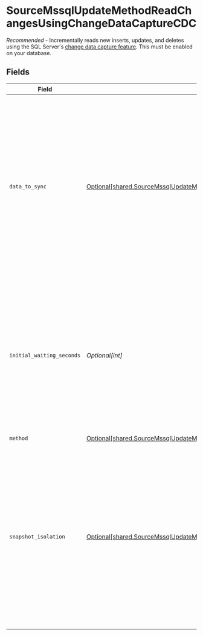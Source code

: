 # SourceMssqlUpdateMethodReadChangesUsingChangeDataCaptureCDC

<i>Recommended</i> - Incrementally reads new inserts, updates, and deletes using the SQL Server's <a href="https://docs.airbyte.com/integrations/sources/mssql/#change-data-capture-cdc">change data capture feature</a>. This must be enabled on your database.


## Fields

| Field                                                                                                                                                                                                                                                                                                                                                                                  | Type                                                                                                                                                                                                                                                                                                                                                                                   | Required                                                                                                                                                                                                                                                                                                                                                                               | Description                                                                                                                                                                                                                                                                                                                                                                            |
| -------------------------------------------------------------------------------------------------------------------------------------------------------------------------------------------------------------------------------------------------------------------------------------------------------------------------------------------------------------------------------------- | -------------------------------------------------------------------------------------------------------------------------------------------------------------------------------------------------------------------------------------------------------------------------------------------------------------------------------------------------------------------------------------- | -------------------------------------------------------------------------------------------------------------------------------------------------------------------------------------------------------------------------------------------------------------------------------------------------------------------------------------------------------------------------------------- | -------------------------------------------------------------------------------------------------------------------------------------------------------------------------------------------------------------------------------------------------------------------------------------------------------------------------------------------------------------------------------------- |
| `data_to_sync`                                                                                                                                                                                                                                                                                                                                                                         | [Optional[shared.SourceMssqlUpdateMethodReadChangesUsingChangeDataCaptureCDCDataToSync]](undefined/models/shared/sourcemssqlupdatemethodreadchangesusingchangedatacapturecdcdatatosync.md)                                                                                                                                                                                             | :heavy_minus_sign:                                                                                                                                                                                                                                                                                                                                                                     | What data should be synced under the CDC. "Existing and New" will read existing data as a snapshot, and sync new changes through CDC. "New Changes Only" will skip the initial snapshot, and only sync new changes through CDC.                                                                                                                                                        |
| `initial_waiting_seconds`                                                                                                                                                                                                                                                                                                                                                              | *Optional[int]*                                                                                                                                                                                                                                                                                                                                                                        | :heavy_minus_sign:                                                                                                                                                                                                                                                                                                                                                                     | The amount of time the connector will wait when it launches to determine if there is new data to sync or not. Defaults to 300 seconds. Valid range: 120 seconds to 1200 seconds. Read about <a href="https://docs.airbyte.com/integrations/sources/mysql/#change-data-capture-cdc">initial waiting time</a>.                                                                           |
| `method`                                                                                                                                                                                                                                                                                                                                                                               | [Optional[shared.SourceMssqlUpdateMethodReadChangesUsingChangeDataCaptureCDCMethod]](undefined/models/shared/sourcemssqlupdatemethodreadchangesusingchangedatacapturecdcmethod.md)                                                                                                                                                                                                     | :heavy_check_mark:                                                                                                                                                                                                                                                                                                                                                                     | N/A                                                                                                                                                                                                                                                                                                                                                                                    |
| `snapshot_isolation`                                                                                                                                                                                                                                                                                                                                                                   | [Optional[shared.SourceMssqlUpdateMethodReadChangesUsingChangeDataCaptureCDCInitialSnapshotIsolationLevel]](undefined/models/shared/sourcemssqlupdatemethodreadchangesusingchangedatacapturecdcinitialsnapshotisolationlevel.md)                                                                                                                                                       | :heavy_minus_sign:                                                                                                                                                                                                                                                                                                                                                                     | Existing data in the database are synced through an initial snapshot. This parameter controls the isolation level that will be used during the initial snapshotting. If you choose the "Snapshot" level, you must enable the <a href="https://docs.microsoft.com/en-us/dotnet/framework/data/adonet/sql/snapshot-isolation-in-sql-server">snapshot isolation mode</a> on the database. |